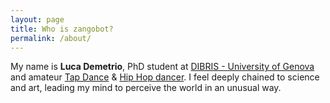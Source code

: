 ```yaml
---
layout: page
title: Who is zangobot?
permalink: /about/
---
```


My name is **Luca Demetrio**, PhD student at <span style="color: blue">[DIBRIS - University of Genova](https://www.dibris.unige.it/)</span> and amateur  <span style="color: blue">[Tap Dance](https://en.wikipedia.org/wiki/Tap_dance)</span> &  <span style="color: blue">[Hip Hop dancer](https://en.wikipedia.org/wiki/Hip_hop)</span>.
I feel deeply chained to science and art, leading my mind to perceive the world in an unusual way.
